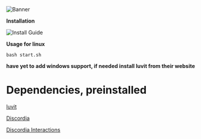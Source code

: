 <html>
<img alt="Banner" src="https://unitedmemes.tk/Images/Memix/Memix.png">
</html>

**Installation**

<html>
<img alt="Install Guide" src="https://unitedmemes.tk/Images/Memix/Memix%20Install.gif">
</html>

**Usage for linux**

```
bash start.sh
```

**have yet to add windows support, if needed install luvit from their website**

<html>
<h1>Dependencies, preinstalled</h1>
<a href="https://luvit.io/" target="\_blank">
<p>luvit</p>
</a>
<a href="https://github.com/SinisterRectus/Discordia" target="\_blank">
<p>Discordia</p>
</a>
<a href="https://github.com/Bilal2453/discordia-interactions" target="\_blank">
<p>Discordia Interactions</p>
</a>
</html>
